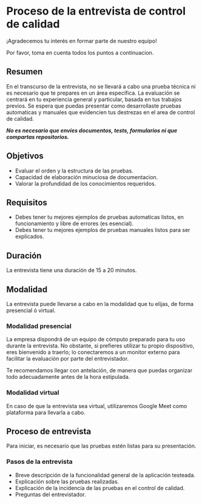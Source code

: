 # Proceso de la entrevista de control de calidad

¡Agradecemos tu interés en formar parte de nuestro equipo!

Por favor, toma en cuenta todos los puntos a continuacion.

## Resumen
En el transcurso de la entrevista, no se llevará a cabo una prueba técnica ni es necesario que te prepares en un área específica. La evaluación se centrará en tu experiencia general y particular, basada en tus trabajos previos. Se espera que puedas presentar como desarrollaste pruebas automaticas y manuales que evidencien tus destrezas en el area de control de calidad.

***No es necesario que envíes documentos, tests, formularios ni que compartas repositorios.***

## Objetivos
- Evaluar el orden y la estructura de las pruebas.
- Capacidad de elaboración minuciosa de documentacion.
- Valorar la profundidad de los conocimientos requeridos.

## Requisitos
- Debes tener tu mejores ejemplos de pruebas automaticas listos, en funcionamiento y libre de errores (es esencial).
- Debes tener tu mejores ejemplos de pruebas manuales listos para ser explicados.

## Duración 
La entrevista tiene una duración de 15 a 20 minutos.
 
## Modalidad
La entrevista puede llevarse a cabo en la modalidad que tu elijas, de forma presencial ó virtual.

### Modalidad presencial
La empresa dispondrá de un equipo de cómputo preparado para tu uso durante la entrevista. No obstante, si prefieres utilizar tu propio dispositivo, eres bienvenido a traerlo; lo conectaremos a un monitor externo para facilitar la evaluación por parte del entrevistador.

Te recomendamos llegar con antelación, de manera que puedas organizar todo adecuadamente antes de la hora estipulada.

### Modalidad virtual
En caso de que la entrevista sea virtual, utilizaremos Google Meet como plataforma para llevarla a cabo.

## Proceso de entrevista
Para iniciar, es necesario que las pruebas estén listas para su presentación.

### Pasos de la entrevista
- Breve descripción de la funcionalidad general de la aplicación testeada.
- Explicación sobre las pruebas realizadas.
- Explicación de la incidencia de las pruebas en el control de calidad.
- Preguntas del entrevistador.
